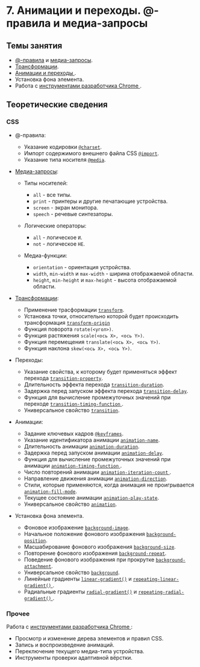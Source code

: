 # 7. Анимации и переходы. @-правила и медиа-запросы

## Темы занятия

- [@-правила](https://webref.ru/css/type/atrules) и
[медиа-запросы](https://webref.ru/css/value/media).
- [Трансформации](https://webref.ru/layout/advanced-html-css/transform).
- [Анимации и переходы
](https://webref.ru/layout/advanced-html-css/transitions-animations).
- Установка фона элемента.
- Работа с [инструментами разработчика Chrome
](https://developers.google.com/web/tools/chrome-devtools/).

## Теоретические сведения

### CSS
  
- @-правила:

  - Указание кодировки [`@charset`](https://webref.ru/css/charset).
  - Импорт содержимого внешнего файла CSS
  [`@import`](https://webref.ru/css/import).
  - Указание типа носителя [`@media`](https://webref.ru/css/media).
  
- [Медиа-запросы](https://webref.ru/css/value/media):

  - Типы носителей:
  
    - `all` - все типы.
    - `print` - принтеры и другие печатающие устройства.
    - `screen` - экран монитора.
    - `speech` - речевые синтезаторы.
    
  - Логические операторы:
  
    - `all` - логическое `И`.
    - `not` - логическое `НЕ`.
    
  - Медиа-функции:
  
    - `orientation` - ориентация устройства.
    - `width`, `min-width` и `max-width` - ширина отображаемой области.
    - `height`, `min-height` и `max-height` - высота отображаемой области.
    
- [Трансформации](https://webref.ru/layout/advanced-html-css/transform):

  - Применение трасформации [`transform`](https://webref.ru/css/transform).
  - Установка точки, относительно которой будет происходить трансформация
  [`transform-origin`](https://webref.ru/css/transform-origin)
  - Функция поворота `rotate(<угол>)`.
  - Функция растяжения `scale(<ось X>, <ось Y>)`.
  - Функция перемещения `translate(<ось X>, <ось Y>)`.
  - Функция наклона `skew(<ось X>, <ось Y>)`.
  
- Переходы:

  - Указание свойства, к которому будет применяться эффект перехода
  [`transition-property`](https://webref.ru/css/transition-property).
  - Длительность эффекта перехода
  [`transition-duration`](https://webref.ru/css/transition-duration).
  - Задержка перед запуском эффекта перехода
  [`transition-delay`](https://webref.ru/css/transition-delay).
  - Функция для вычисление промежуточных значений при переходе
  [`transition-timing-function`
  ](https://webref.ru/css/transition-timing-function).  
  - Универсальное свойство [`transition`](https://webref.ru/css/transition).
  
- Анимации:

  - Задание ключевых кадров [`@keyframes`](https://webref.ru/css/keyframes).
  - Указание идентификатора анимации
  [`animation-name`](https://webref.ru/css/animation-name).
  - Длительность анимации
  [`animation-duration`](https://webref.ru/css/animation-duration).
  - Задержка перед запуском анимации
  [`animation-delay`](https://webref.ru/css/animation-delay).
  - Функция для вычисление промежуточных значений при анимации
  [`animation-timing-function`
  ](https://webref.ru/css/animation-timing-function).
  - Число повторений анимации
  [`animation-iteration-count`
  ](https://webref.ru/css/animation-iteration-count).
  - Направление движения анимации
  [`animation-direction`](https://webref.ru/css/animation-direction).
  - Стили, которые применяются, когда анимация не проигрывается
  [`animation-fill-mode`](https://webref.ru/css/animation-fill-mode).
  - Текущее состояние анимации
  [`animation-play-state`](https://webref.ru/css/animation-play-state).
  - Универсальное свойство [`animation`](https://webref.ru/css/animation).

- Установка фона элемента.

  - Фоновое изображение
  [`background-image`](https://webref.ru/css/background-image).
  - Начальное положение фонового изображения
  [`background-position`](https://webref.ru/css/background-position).
  - Масшабирование фонового изображения
  [`background-size`](https://webref.ru/css/background-size).
  - Повторение фонового изображения
  [`background-repeat`](https://webref.ru/css/background-repeat).
  - Поведение фонового изображения при прокрутке
  [`background-attachment`](https://webref.ru/css/background-attachment).
  - Универсальное свойство [`background`](https://webref.ru/css/background).
  - Линейные градиенты
  [`linear-gradient()`](https://webref.ru/css/value/linear-gradient) и
  [`repeating-linear-gradient()`
  ](https://webref.ru/css/value/repeating-linear-gradient).
  - Радиальные градиенты
  [`radial-gradient()`](https://webref.ru/css/value/radial-gradient) и
  [`repeating-radial-gradient()`
  ](https://webref.ru/css/value/repeating-radial-gradient).
  
### Прочее

Работа с [инструментами разработчика Chrome
](https://developers.google.com/web/tools/chrome-devtools/):

- Просмотр и изменение дерева элементов и правил CSS.
- Запись и воспроизведение анимаций.
- Переключение текущего медиа-типа устройства. 
- Инструменты проверки адаптивной вёрстки.

<disqus-comments
  page-uuid="d6d92b81-f885-41a2-ab1c-ca9559e438c0"
  page-title="7. Анимации и переходы. @-правила и медиа-запросы
    | Практические занятия"/>

<script-button/>